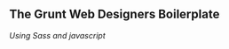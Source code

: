 The Grunt Web Designers Boilerplate
-----------------------------------

*Using Sass and javascript*